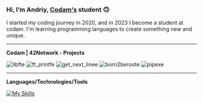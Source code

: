 ### Hi, I’m Andriy, [Codam's](https://www.codam.nl/) student :upside_down_face:

I started my coding journey in 2020, and in 2023 I become a student at codam. I'm learning programming languages to create something new and unique.

___

**Codam | 42Network - Projects**

![libfte](https://github.com/andriykup/andriykup/assets/82443864/c60ee7b7-d871-41d2-bdf1-4ba51c9ae0d0)
![ft_printfe](https://github.com/andriykup/andriykup/assets/82443864/d3952271-fe50-413d-80d4-d1f8dae03637)
![get_next_linee](https://github.com/andriykup/andriykup/assets/82443864/a83a071b-49d7-4176-a069-437a6782a740)
![born2beroote](https://github.com/andriykup/andriykup/assets/82443864/bdbcc6bf-fec4-4b23-ba58-d0723d090fe7)
![pipexe](https://github.com/andriykup/andriykup/assets/82443864/fbb17747-4279-447f-82c9-8a208ef0f1a1)

___
**Languages/Technologies/Tools**

[![My Skills](https://skillicons.dev/icons?i=linux,bash,vim,git,vscode,c)](https://skillicons.dev)
